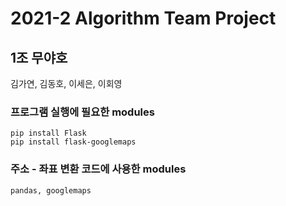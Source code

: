 # 2021-2 Algorithm Team Project

## 1조 무야호
김가연, 김동호, 이세은, 이회영



### 프로그램 실행에 필요한 modules
```
pip install Flask
pip install flask-googlemaps
```


### 주소 - 좌표 변환 코드에 사용한 modules
```
pandas, googlemaps
```

